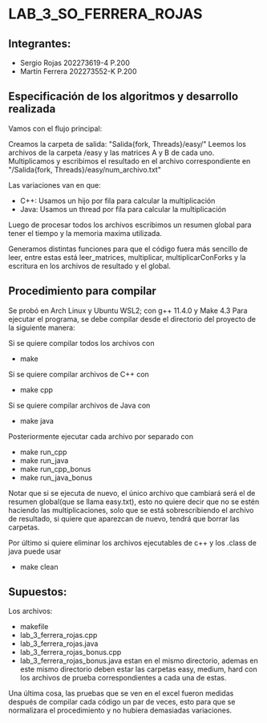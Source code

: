 # LAB_3_SO_FERRERA_ROJAS
## Integrantes:
- Sergio Rojas 202273619-4 P.200
- Martín Ferrera 202273552-K P.200

## Especificación de los algoritmos y desarrollo realizada
Vamos con el flujo principal:

Creamos la carpeta de salida: "Salida{fork, Threads}/easy/"
Leemos los archivos de la carpeta /easy y las matrices A y B de cada uno.
Multiplicamos y escribimos el resultado en el archivo correspondiente en "/Salida{fork, Threads}/easy/num_archivo.txt"

Las variaciones van en que:
- C++: Usamos un hijo por fila para calcular la multiplicación
- Java: Usamos un thread por fila para calcular la multiplicación

Luego de procesar todos los archivos escribimos un resumen global para tener el tiempo y la memoria maxima utilizada.

Generamos distintas funciones para que el código fuera más sencillo de leer, entre estas está leer_matrices, multiplicar, multiplicarConForks y la escritura en los archivos de resultado y el global.


## Procedimiento para compilar
Se probó en Arch Linux y Ubuntu WSL2; con g++ 11.4.0 y Make 4.3
Para ejecutar el programa, se debe compilar desde el directorio del proyecto de la siguiente manera:

Si se quiere compilar todos los archivos con
- make

Si se quiere compilar archivos de C++ con
- make cpp

Si se quiere compilar archivos de Java con
- make java

Posteriormente ejecutar cada archivo por separado con
- make run_cpp
- make run_java
- make run_cpp_bonus
- make run_java_bonus

Notar que si se ejecuta de nuevo, el único archivo que cambiará será el de resumen global(que se llama easy.txt), esto no quiere decir que no se estén haciendo las multiplicaciones, solo que se está sobrescribiendo el archivo de resultado, si quiere que aparezcan de nuevo, tendrá que borrar las carpetas.

Por último si quiere eliminar los archivos ejecutables de c++ y los .class de java puede usar
- make clean

## Supuestos:
Los archivos: 
- makefile
- lab_3_ferrera_rojas.cpp
- lab_3_ferrera_rojas.java
- lab_3_ferrera_rojas_bonus.cpp
- lab_3_ferrera_rojas_bonus.java 
estan en el mismo directorio, ademas en este mismo directorio deben estar las carpetas easy, medium, hard con los archivos de prueba correspondientes a cada una de estas.

Una última cosa, las pruebas que se ven en el excel fueron medidas después de compilar cada código un par de veces, esto para que se normalizara el procedimiento y no hubiera demasiadas variaciones.